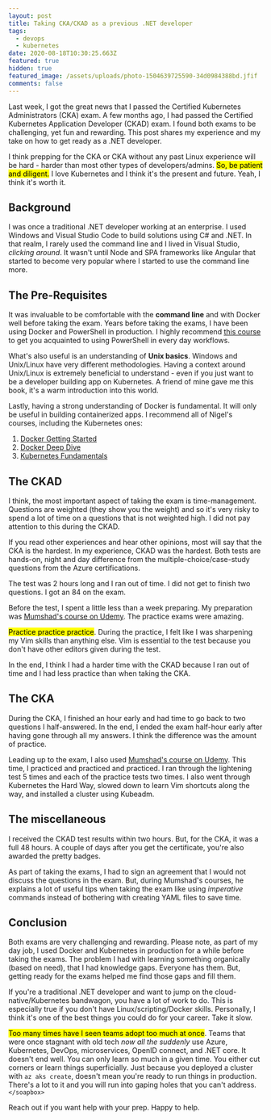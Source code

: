 ```yaml
---
layout: post
title: Taking CKA/CKAD as a previous .NET developer
tags:
  - devops
  - kubernetes
date: 2020-08-18T10:30:25.663Z
featured: true
hidden: true
featured_image: /assets/uploads/photo-1504639725590-34d0984388bd.jfif
comments: false
---
```

Last week, I got the great news that I passed the Certified Kubernetes Administrators (CKA) exam. A few months ago, I had passed the Certified Kubernetes Application Developer (CKAD) exam. I found both exams to be challenging, yet fun and rewarding. This post shares my experience and my take on how to get ready as a .NET developer.

<!--more-->

I think prepping for the CKA or CKA without any past Linux experience will be hard - harder than most other types of developers/admins. <mark>So, be patient and diligent.</mark> I love Kubernetes and I think it's the present and future. Yeah, I think it's worth it.

## Background

I was once a traditional .NET developer working at an enterprise. I used Windows and Visual Studio Code to build solutions using C# and .NET. In that realm, I rarely used the command line and I lived in Visual Studio, *clicking around*. It wasn't until Node and SPA frameworks like Angular that started to become very popular where I started to use the command line more. 

## The Pre-Requisites

It was invaluable to be comfortable with the **command line** and with Docker well before taking the exam. Years before taking the exams, I have been using Docker and PowerShell in production. I highly recommend [this course](https://app.pluralsight.com/library/courses/everyday-ps/table-of-contents) to get you acquainted to using PowerShell in every day workflows.

What's also useful is an understanding of **Unix basics**. Windows and Unix/Linux have very different methodologies. Having a context around Unix/Linux is extremely beneficial to understand - even if you just want to be a developer building app on Kubernetes. A friend of mine gave me this book, it's a warm introduction into this world.

Lastly, having a strong understanding of Docker is fundamental. It will only be useful in building containerized apps. I recommend all of Nigel's courses, including the Kubernetes ones:

1. [Docker Getting Started](https://app.pluralsight.com/library/courses/docker-getting-started/table-of-contents)
2. [Docker Deep Dive](https://app.pluralsight.com/library/courses/docker-deep-dive-update/table-of-contents)
3. [Kubernetes Fundamentals](https://app.pluralsight.com/library/courses/docker-kubernetes-big-picture/table-of-contents)

## The CKAD

I think, the most important aspect of taking the exam is time-management. Questions are weighted (they show you the weight) and so it's very risky to spend a lot of time on a questions that is not weighted high. I did not pay attention to this during the CKAD. 

If you read other experiences and hear other opinions, most will say that the CKA is the hardest. In my experience, CKAD was the hardest. Both tests are hands-on, night and day difference from the multiple-choice/case-study questions from the Azure certifications.

The test was 2 hours long and I ran out of time. I did not get to finish two questions. 
I got an 84 on the exam. 

Before the test, I spent a little less than a week preparing. My preparation was [Mumshad's course on Udemy](https://www.udemy.com/course/certified-kubernetes-administrator-with-practice-tests/). The practice exams were amazing. 

<mark>Practice practice practice</mark>. During the practice, I felt like I was sharpening my Vim skills than anything else. Vim is essential to the test because you don't have other editors given during the test.

In the end, I think I had a harder time with the CKAD because I ran out of time and I had less practice than when taking the CKA.

## The CKA

During the CKA, I finished an hour early and had time to go back to two questions I half-answered. In the end, I ended the exam half-hour early after having gone through all my answers. I think the difference was the amount of practice.

Leading up to the exam, I also used [Mumshad's course on Udemy](https://www.udemy.com/course/certified-kubernetes-application-developer/). This time, I practiced and practiced and practiced. I ran through the lightening test 5 times and each of the practice tests two times. I also went through Kubernetes the Hard Way, slowed down to learn Vim shortcuts along the way, and installed a cluster using Kubeadm.

## The miscellaneous

I received the CKAD test results within two hours. But, for the CKA, it was a full 48 hours. A couple of days after you get the certificate, you're also awarded the pretty badges. 

<div data-iframe-width="150" data-iframe-height="270" data-share-badge-id="bd51ffc4-4b4d-4533-951f-b8d56be49de1" data-share-badge-host="https://www.youracclaim.com"></div><script type="text/javascript" async src="//cdn.youracclaim.com/assets/utilities/embed.js"></script>

<div data-iframe-width="150" data-iframe-height="270" data-share-badge-id="4782ece5-1f6b-4399-9800-e395455b0a9c" data-share-badge-host="https://www.youracclaim.com"></div><script type="text/javascript" async src="//cdn.youracclaim.com/assets/utilities/embed.js"></script>

As part of taking the exams, I had to sign an agreement that I would not discuss the questions in the exam. But, during Mumshad's courses, he explains a lot of useful tips when taking the exam like using *imperative* commands instead of bothering with creating YAML files to save time.

## Conclusion

Both exams are very challenging and rewarding. Please note, as part of my day job, I used Docker and Kubernetes in production for a while before taking the exams. The problem I had with learning something organically (based on need), that I had knowledge gaps. Everyone has them. But, getting ready for the exams helped me find those gaps and fill them. 

If you're a traditional .NET developer and want to jump on the cloud-native/Kubernetes bandwagon, you have a lot of work to do. This is especially true if you don't have Linux/scripting/Docker skills. Personally, I think it's one of the best things you could do for your career. Take it slow.

<mark>Too many times have I seen teams adopt too much at once</mark>. Teams that were once  stagnant with old tech _now all the suddenly_ use Azure, Kubernetes, DevOps, microservices, OpenID connect, and .NET core. It doesn't end well. You can only learn so much in a given time. You either cut corners or learn things superficially. Just because you deployed a cluster with `az aks create`, doesn't mean you're ready to run things in production. There's a lot to it and you will run into gaping holes that you can't address. `</soapbox>`

Reach out if you want help with your prep. Happy to help.